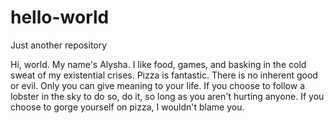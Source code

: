 # hello-world
Just another repository

Hi, world. My name's Alysha. I like food, games, and basking in the cold sweat of my existential crises. Pizza is fantastic. There is no inherent good or evil. Only you can give meaning to your life. If you choose to follow a lobster in the sky to do so, do it, so long as you aren't hurting anyone. If you choose to gorge yourself on pizza, I wouldn't blame you.
